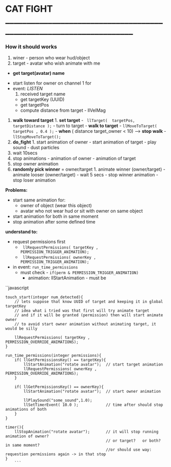 # CAT FIGHT ___________________________________________________________________


### How it should works

  1. winer - person who wear hud/object
  1. target - avatar who wish animate with me
  * **get target(avatar) name** 
   - start listen for owner on channel 1 for 
   - event: _LISTEN_
      1.  received target name
      - get targetKey (UUID)
      - get targetPos 
      - compute distance from target - llVelMag
  1. **walk toward target**
    1.  **set target**  -  ` llTarget(  targetPos, targetDistance );`
    - turn to target
    - **walk to target** -  `llMoveToTarget( targetPos , 0.4 );`
    - **when** ( distance target_owner < 10)  -->  **stop walk**  - `llStopMoveToTarget();`
  1. **do_fight**
    1.    start animation of owner
    - start animation of target
    - play sound 
    - dust particles 
  1. wait 10secs
  1. stop animations
    - animation of owner
    - animation of target
  1. stop owner animation 
  1. **randomly pick winner** = owner/target
    1.  animate winner (owner/target)
    - animate looser (owner/target)
    - wait 5 secs
    - stop winner animation 
    - stop loser  animation

**Problems:**

  - start same animation for:
     - owner of object (wear this object)
     - avatar who not wear hud or sit with owner on same object
  - start animation for both in same moment 
  - stop animation after some defined time

**understand to:**

  - request permissions first 
    -  ` llRequestPermissions( targetKey , PERMISSION_TRIGGER_ANIMATION);`
    -  ` llRequestPermissions( ownerKey , PERMISSION_TRIGGER_ANIMATION);`
  - in event:  `run_time_permissions`
    - must check - `if(perm & PERMISSION_TRIGGER_ANIMATION)`
      - animation: llStartAnimation - must be 

  
``javascript

    touch_start(integer num_detected){
        // lets suppose that know UUID of target and keeping it in global targetKey
        // idea what i tried was that first will try animate target 
        // and if it will be granted (permission) then will start animate owner
        // to avoid start owner animation without animating target, it would be silly

        llRequestPermissions( targetKey ,  PERMISSION_OVERRIDE_ANIMATIONS);
    }

    run_time_permissions(integer permissions){    
        if( llGetPermissionsKey() == targetKey){ 
            llStartAnimation("rotate avatar");	// start target animation  
            llRequestPermissions( ownerKey ,  PERMISSION_OVERRIDE_ANIMATIONS);                      
        }
       
        if( llGetPermissionsKey() == ownerKey){
            llStartAnimation("rotate avatar");	// start owner animation

            llPlaySound("some_sound",1.0);
            llSetTimerEvent( 10.0 );			// time after should stop animations of both             
        }
    }

    timer(){
        llStopAnimation("rotate avatar");       // it will stop running animation of owner?
                                                // or target?   or both? in same moment?
                                                //or should use way:  requestion permissions again -> in that stop
    }
        ```


